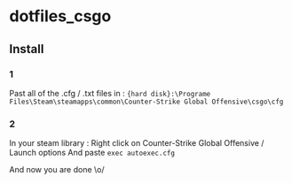 # dotfiles_csgo

## Install
### 1
Past all of the .cfg / .txt files in : `{hard disk}:\Programe Files\Steam\steamapps\common\Counter-Strike Global Offensive\csgo\cfg`

### 2
In your steam library :
  Right click on Counter-Strike Global Offensive / Launch options
  And paste `exec autoexec.cfg`
 
 
And now you are done \o/
